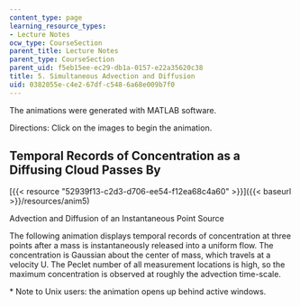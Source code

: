 ```yaml
---
content_type: page
learning_resource_types:
- Lecture Notes
ocw_type: CourseSection
parent_title: Lecture Notes
parent_type: CourseSection
parent_uid: f5eb15ee-ec29-db1a-0157-e22a35620c38
title: 5. Simultaneous Advection and Diffusion
uid: 0382055e-c4e2-67df-c548-6a68e009b7f0
---
```


The animations were generated with MATLAB software.

Directions: Click on the images to begin the animation.

Temporal Records of Concentration as a Diffusing Cloud Passes By
----------------------------------------------------------------

[{{< resource "52939f13-c2d3-d706-ee54-f12ea68c4a60" >}}]({{< baseurl >}}/resources/anim5)

Advection and Diffusion of an Instantaneous Point Source

The following animation displays temporal records of concentration at three points after a mass is instantaneously released into a uniform flow. The concentration is Gaussian about the center of mass, which travels at a velocity U. The Peclet number of all measurement locations is high, so the maximum concentration is observed at roughly the advection time-scale.

\* Note to Unix users: the animation opens up behind active windows.